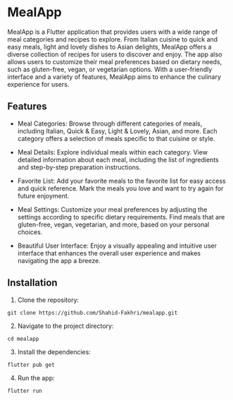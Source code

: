 # MealApp
MealApp is a Flutter application that provides users with a wide range of meal categories and recipes to explore. From Italian cuisine to quick and easy meals, light and lovely dishes to Asian delights, MealApp offers a diverse collection of recipes for users to discover and enjoy. The app also allows users to customize their meal preferences based on dietary needs, such as gluten-free, vegan, or vegetarian options. With a user-friendly interface and a variety of features, MealApp aims to enhance the culinary experience for users.

## Features
* Meal Categories: Browse through different categories of meals, including Italian, Quick & Easy, Light & Lovely, Asian, and more. Each category offers a selection of meals specific to that cuisine or style.

* Meal Details: Explore individual meals within each category. View detailed information about each meal, including the list of ingredients and step-by-step preparation instructions.

* Favorite List: Add your favorite meals to the favorite list for easy access and quick reference. Mark the meals you love and want to try again for future enjoyment.

* Meal Settings: Customize your meal preferences by adjusting the settings according to specific dietary requirements. Find meals that are gluten-free, vegan, vegetarian, and more, based on your personal choices.

* Beautiful User Interface: Enjoy a visually appealing and intuitive user interface that enhances the overall user experience and makes navigating the app a breeze.

## Installation
1. Clone the repository:
```
git clone https://github.com/Shahid-Fakhri/mealapp.git
```
2. Navigate to the project directory:
```
cd mealapp
```
3. Install the dependencies:
```
flutter pub get
```
4. Run the app:
```
flutter run
```
